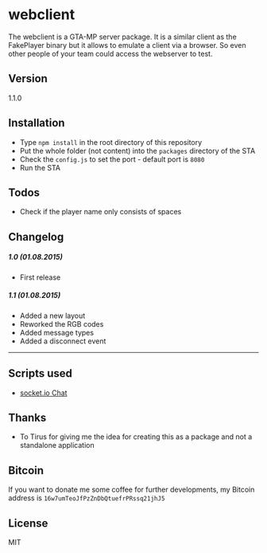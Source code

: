 # webclient

The webclient is a GTA-MP server package.
It is a similar client as the FakePlayer binary but it allows to emulate a client via a browser.
So even other people of your team could access the webserver to test.

## Version

1.1.0

## Installation

  - Type `npm install` in the root directory of this repository
  - Put the whole folder (not content) into the `packages` directory of the STA
  - Check the `config.js` to set the port - default port is `8080`
  - Run the STA

## Todos

 - Check if the player name only consists of spaces

## Changelog

##### 1.0 (01.08.2015)

 - First release

##### 1.1 (01.08.2015)

 - Added a new layout
 - Reworked the RGB codes
 - Added message types
 - Added a disconnect event

----

## Scripts used
 - [socket.io Chat](http://socket.io/get-started/chat/)

## Thanks
 - To Tirus for giving me the idea for creating this as a package and not a standalone application

##  Bitcoin
If you want to donate me some coffee for further developments, my Bitcoin address is `16w7umTeoJfPzZnDbQtuefrPRssq21jhJ5`

License
----

MIT
